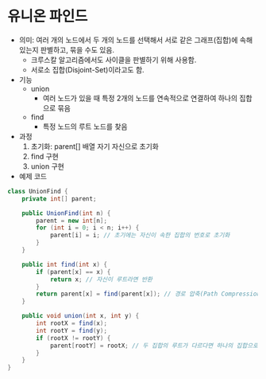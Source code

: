 # 유니온 파인드
- 의미: 여러 개의 노드에서 두 개의 노드를 선택해서 서로 같은 그래프(집합)에 속해있는지 판별하고, 묶을 수도 있음.
  - 크루스칼 알고리즘에서도 사이클을 판별하기 위해 사용함.
  - 서로소 집합(Disjoint-Set)이라고도 함.
- 기능
  - union
    - 여러 노드가 있을 때 특정 2개의 노드를 연속적으로 연결하여 하나의 집합으로 묶음
  - find
    - 특정 노드의 루트 노드를 찾음
- 과정
  1. 초기화: parent[] 배열 자기 자신으로 초기화
  2. find 구현
  3. union 구현
- 예제 코드
```java
class UnionFind {
    private int[] parent;

    public UnionFind(int n) {
        parent = new int[n];
        for (int i = 0; i < n; i++) {
            parent[i] = i; // 초기에는 자신이 속한 집합의 번호로 초기화
        }
    }

    public int find(int x) {
        if (parent[x] == x) {
            return x; // 자신이 루트라면 반환
        }
        return parent[x] = find(parent[x]); // 경로 압축(Path Compression)을 통해 루트를 찾고 반환
    }

    public void union(int x, int y) {
        int rootX = find(x);
        int rootY = find(y);
        if (rootX != rootY) {
            parent[rootY] = rootX; // 두 집합의 루트가 다르다면 하나의 집합으로 합침
        }
    }
}
```

